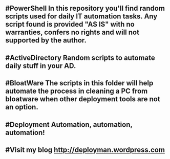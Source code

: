 #PowerShell
In this repository you'll find random scripts used for daily IT automation tasks.
Any script found is provided "AS IS" with no warranties, confers no rights and will not supported by the author.
-----------------------------------------------------------------------------------------------------------------------------------------

#ActiveDirectory
Random scripts to automate daily stuff in your AD.
-----------------------------------------------------------------------------------------------------------------------------------------

#BloatWare
The scripts in this folder will help automate the process in cleaning a PC from bloatware when other deployment tools are not an option.
-----------------------------------------------------------------------------------------------------------------------------------------

#Deployment
Automation, automation, automation!
-----------------------------------------------------------------------------------------------------------------------------------------

#Visit my blog
http://deployman.wordpress.com
-----------------------------------------------------------------------------------------------------------------------------------------

